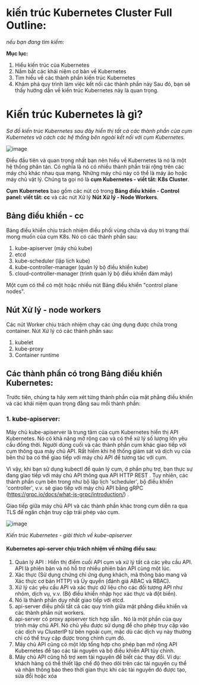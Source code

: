 # kiến ​​trúc Kubernetes Cluster Full Outline:
_nếu bạn đang tìm kiếm:_

**Mục lục:**
1. Hiểu kiến ​​trúc của Kubernetes
2. Nắm bắt các khái niệm cơ bản về Kubernetes
3. Tìm hiểu về các thành phần kiến ​​trúc Kubernetes
4. Khám phá quy trình làm việc kết nối các thành phần này
Sau đó, bạn sẽ thấy hướng dẫn về kiến ​​trúc Kubernetes này là quan trọng.

# Kiến trúc Kubernetes là gì?

_Sơ đồ kiến ​​trúc Kubernetes sau đây hiển thị tất cả các thành phần của cụm Kubernetes và cách các hệ thống bên ngoài kết nối với cụm Kubernetes._

![image](https://github.com/user-attachments/assets/9c3d47f7-e16a-47d7-a356-11d8289be6ba)

Điều đầu tiên và quan trọng nhất bạn nên hiểu về Kubernetes là nó là một hệ thống phân tán. 
Có nghĩa là nó có nhiều thành phần trải rộng trên các máy chủ khác nhau qua mạng. 
Những máy chủ này có thể là máy ảo hoặc máy chủ vật lý. Chúng ta gọi nó là **cụm Kubernetes - viết tắt: K8s Cluster**.

**Cụm Kubernetes** bao gồm các nút có trong **Bảng điều khiển - Control panel: viết tắt: cc** và các nút Xử lý **Nút Xử lý - Node Workers**.

## Bảng điều khiển - cc

Bảng điều khiển chịu trách nhiệm điều phối vùng chứa và duy trì trạng thái mong muốn của cụm K8s. Nó có các thành phần sau:

1. kube-apiserver (máy chủ kube)
1. etcd
1. kube-scheduler (lập lịch kube)
1. kube-controller-manager (quản lý bộ điều khiển kube)
1. cloud-controller-manager (trình quản lý bộ điều khiển đám mây)

Một cụm có thể có một hoặc nhiều nút Bảng điều khiển "control plane nodes".

## Nút Xử lý - node workers

Các nút Worker chịu trách nhiệm chạy các ứng dụng được chứa trong container. Nút Xử lý có các thành phần sau:

1. kubelet
1. kube-proxy
1. Container runtime

## Các thành phần có trong Bảng điều khiển Kubernetes:

Trước tiên, chúng ta hãy xem xét từng thành phần của mặt phẳng điều khiển và các khái niệm quan trọng đằng sau mỗi thành phần:

### 1. kube-apiserver:

Máy chủ kube-apiserver là trung tâm của cụm Kubernetes hiển thị API Kubernetes. Nó có khả năng mở rộng cao và có thể xử lý số lượng lớn yêu cầu đồng thời.
Người dùng cuối và các thành phần cụm khác giao tiếp với cụm thông qua máy chủ API. Rất hiếm khi hệ thống giám sát và dịch vụ của bên thứ ba có thể giao tiếp với máy chủ API để tương tác với cụm.

Vì vậy, khi bạn sử dụng kubectl để quản lý cụm, ở phần phụ trợ, bạn thực sự đang giao tiếp với máy chủ API thông qua API HTTP REST . Tuy nhiên, các thành phần cụm bên trong như bộ lập lịch 'scheduler', bộ điều khiển 'controller', v.v. sẽ giao tiếp với máy chủ API bằng gRPC (https://grpc.io/docs/what-is-grpc/introduction/) .

Giao tiếp giữa máy chủ API và các thành phần khác trong cụm diễn ra qua TLS để ngăn chặn truy cập trái phép vào cụm.

![image](https://github.com/user-attachments/assets/924ca4a5-3698-4211-a21a-fbbd10863b97)

_Kiến trúc Kubernetes - giải thích về kube-apiserver_

#### Kubernetes api-server chịu trách nhiệm về những điều sau:

1. Quản lý API : Hiển thị điểm cuối API cụm và xử lý tất cả các yêu cầu API. API là phiên bản và nó hỗ trợ nhiều phiên bản API cùng một lúc.
1. Xác thực (Sử dụng chứng chỉ ứng dụng khách, mã thông báo mang và Xác thực cơ bản HTTP) và Ủy quyền (đánh giá ABAC và RBAC).
1. Xử lý các yêu cầu API và xác thực dữ liệu cho các đối tượng API như nhóm, dịch vụ, v.v. (Bộ điều khiển nhập học xác thực và đột biến).
1. Nó là thành phần duy nhất giao tiếp với etcd.
1. api-server điều phối tất cả các quy trình giữa mặt phẳng điều khiển và các thành phần nút workers.
1. api-server có proxy apiserver tích hợp sẵn . Nó là một phần của quy trình máy chủ API. Nó chủ yếu được sử dụng để cho phép truy cập vào các dịch vụ ClusterIP từ bên ngoài cụm, mặc dù các dịch vụ này thường chỉ có thể truy cập được trong chính cụm đó.
1. Máy chủ API cũng có một lớp tổng hợp cho phép bạn mở rộng API Kubernetes để tạo các tài nguyên và bộ điều khiển API tùy chỉnh.
1. Máy chủ API cũng hỗ trợ xem tài nguyên để biết các thay đổi. Ví dụ: khách hàng có thể thiết lập chế độ theo dõi trên các tài nguyên cụ thể và nhận thông báo theo thời gian thực khi các tài nguyên đó được tạo, sửa đổi hoặc xóa

